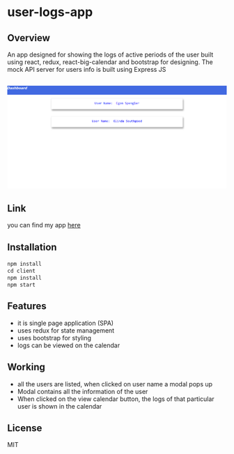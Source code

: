 # user-logs-app

## Overview
An app designed for showing the logs of active periods of the user built using react, redux, react-big-calendar and bootstrap for designing. 
The mock API server for users info is built using Express JS


##

![](/images/image_1.png)

## Link
you can find my app [here](https://user-logs-app.herokuapp.com/)

## Installation

```
npm install
cd client
npm install
npm start
```

## Features

- it is single page application (SPA)
- uses redux for state management
- uses bootstrap for styling
- logs can be viewed on the calendar

## Working

- all the users are listed, when clicked on user name a modal pops up
- Modal contains all the information of the user
- When clicked on the view calendar button, the logs of that particular user is shown in the calendar

## License

MIT
